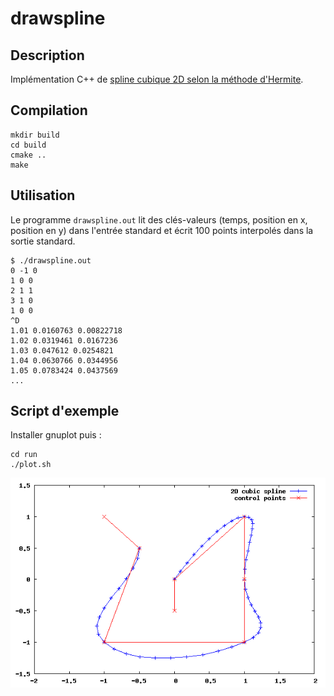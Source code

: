 # drawspline

## Description

Implémentation C++ de [spline cubique 2D selon la méthode d'Hermite](https://en.wikipedia.org/wiki/Cubic_Hermite_spline).

## Compilation

```
mkdir build
cd build
cmake ..
make
```

## Utilisation

Le programme `drawspline.out` lit des clés-valeurs (temps, position en x,
position en y) dans l'entrée standard et écrit 100 points interpolés dans la
sortie standard.

```
$ ./drawspline.out 
0 -1 0
1 0 0
2 1 1
3 1 0
1 0 0
^D
1.01 0.0160763 0.00822718
1.02 0.0319461 0.0167236
1.03 0.047612 0.0254821
1.04 0.0630766 0.0344956
1.05 0.0783424 0.0437569
...
```

## Script d'exemple

Installer gnuplot puis :

```
cd run
./plot.sh
```

![](plot_drawspline.png)



